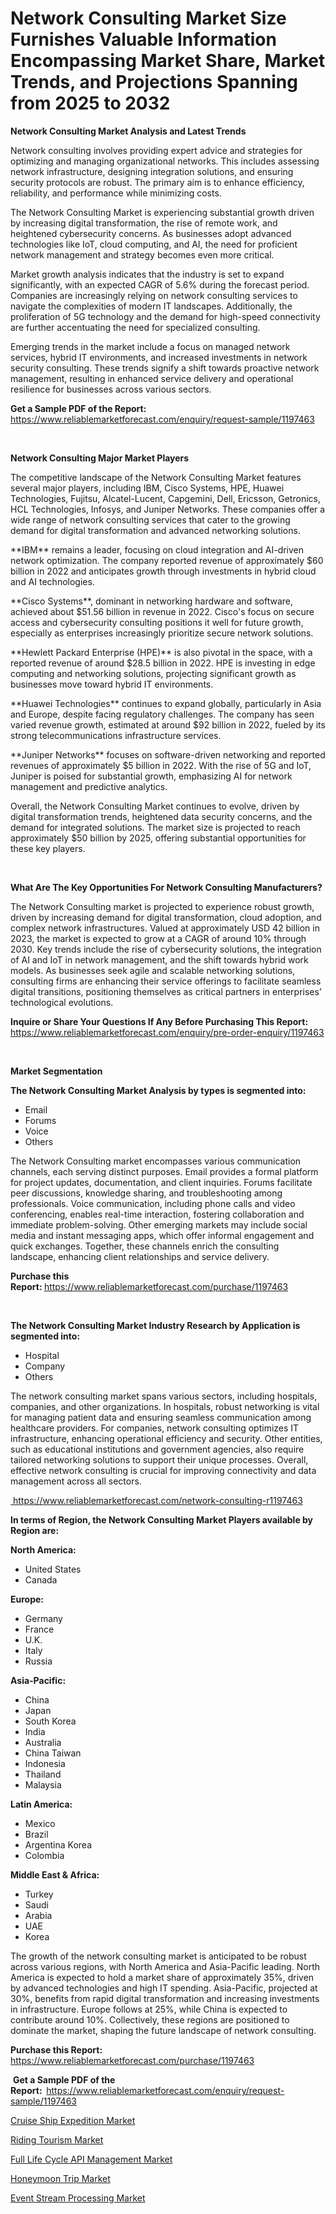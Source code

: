 <p><h1>Network Consulting Market Size Furnishes Valuable Information Encompassing Market Share, Market Trends, and Projections Spanning from 2025 to 2032</h1></p><p><strong>Network Consulting Market Analysis and Latest Trends</strong></p>
<p><p>Network consulting involves providing expert advice and strategies for optimizing and managing organizational networks. This includes assessing network infrastructure, designing integration solutions, and ensuring security protocols are robust. The primary aim is to enhance efficiency, reliability, and performance while minimizing costs.</p><p>The Network Consulting Market is experiencing substantial growth driven by increasing digital transformation, the rise of remote work, and heightened cybersecurity concerns. As businesses adopt advanced technologies like IoT, cloud computing, and AI, the need for proficient network management and strategy becomes even more critical.</p><p>Market growth analysis indicates that the industry is set to expand significantly, with an expected CAGR of 5.6% during the forecast period. Companies are increasingly relying on network consulting services to navigate the complexities of modern IT landscapes. Additionally, the proliferation of 5G technology and the demand for high-speed connectivity are further accentuating the need for specialized consulting. </p><p>Emerging trends in the market include a focus on managed network services, hybrid IT environments, and increased investments in network security consulting. These trends signify a shift towards proactive network management, resulting in enhanced service delivery and operational resilience for businesses across various sectors.</p></p>
<p><strong>Get a Sample PDF of the Report:&nbsp;</strong> <a href="https://www.reliablemarketforecast.com/enquiry/request-sample/1197463?utm_campaign=1170&utm_medium=2&utm_source=Github&utm_content=ia&utm_term=09032025&utm_id=network-consulting">https://www.reliablemarketforecast.com/enquiry/request-sample/1197463</a></p>
<p>&nbsp;</p>
<p><strong>Network Consulting Major Market Players</strong></p>
<p><p>The competitive landscape of the Network Consulting Market features several major players, including IBM, Cisco Systems, HPE, Huawei Technologies, Fujitsu, Alcatel-Lucent, Capgemini, Dell, Ericsson, Getronics, HCL Technologies, Infosys, and Juniper Networks. These companies offer a wide range of network consulting services that cater to the growing demand for digital transformation and advanced networking solutions.</p><p>**IBM** remains a leader, focusing on cloud integration and AI-driven network optimization. The company reported revenue of approximately $60 billion in 2022 and anticipates growth through investments in hybrid cloud and AI technologies.</p><p>**Cisco Systems**, dominant in networking hardware and software, achieved about $51.56 billion in revenue in 2022. Cisco's focus on secure access and cybersecurity consulting positions it well for future growth, especially as enterprises increasingly prioritize secure network solutions.</p><p>**Hewlett Packard Enterprise (HPE)** is also pivotal in the space, with a reported revenue of around $28.5 billion in 2022. HPE is investing in edge computing and networking solutions, projecting significant growth as businesses move toward hybrid IT environments.</p><p>**Huawei Technologies** continues to expand globally, particularly in Asia and Europe, despite facing regulatory challenges. The company has seen varied revenue growth, estimated at around $92 billion in 2022, fueled by its strong telecommunications infrastructure services.</p><p>**Juniper Networks** focuses on software-driven networking and reported revenues of approximately $5 billion in 2022. With the rise of 5G and IoT, Juniper is poised for substantial growth, emphasizing AI for network management and predictive analytics.</p><p>Overall, the Network Consulting Market continues to evolve, driven by digital transformation trends, heightened data security concerns, and the demand for integrated solutions. The market size is projected to reach approximately $50 billion by 2025, offering substantial opportunities for these key players.</p></p>
<p>&nbsp;</p>
<p><strong>What Are The Key Opportunities For Network Consulting Manufacturers?</strong></p>
<p><p>The Network Consulting market is projected to experience robust growth, driven by increasing demand for digital transformation, cloud adoption, and complex network infrastructures. Valued at approximately USD 42 billion in 2023, the market is expected to grow at a CAGR of around 10% through 2030. Key trends include the rise of cybersecurity solutions, the integration of AI and IoT in network management, and the shift towards hybrid work models. As businesses seek agile and scalable networking solutions, consulting firms are enhancing their service offerings to facilitate seamless digital transitions, positioning themselves as critical partners in enterprises’ technological evolutions.</p></p>
<p><strong>Inquire or Share Your Questions If Any Before Purchasing This Report:</strong> <a href="https://www.reliablemarketforecast.com/enquiry/pre-order-enquiry/1197463?utm_campaign=1170&utm_medium=2&utm_source=Github&utm_content=ia&utm_term=09032025&utm_id=network-consulting">https://www.reliablemarketforecast.com/enquiry/pre-order-enquiry/1197463</a></p>
<p>&nbsp;</p>
<p><strong>Market Segmentation</strong></p>
<p><strong>The Network Consulting Market Analysis by types is segmented into:</strong></p>
<p><ul><li>Email</li><li>Forums</li><li>Voice</li><li>Others</li></ul></p>
<p><p>The Network Consulting market encompasses various communication channels, each serving distinct purposes. Email provides a formal platform for project updates, documentation, and client inquiries. Forums facilitate peer discussions, knowledge sharing, and troubleshooting among professionals. Voice communication, including phone calls and video conferencing, enables real-time interaction, fostering collaboration and immediate problem-solving. Other emerging markets may include social media and instant messaging apps, which offer informal engagement and quick exchanges. Together, these channels enrich the consulting landscape, enhancing client relationships and service delivery.</p></p>
<p><strong>Purchase this Report:&nbsp;</strong><a href="https://www.reliablemarketforecast.com/purchase/1197463?utm_campaign=1170&utm_medium=2&utm_source=Github&utm_content=ia&utm_term=09032025&utm_id=network-consulting">https://www.reliablemarketforecast.com/purchase/1197463</a></p>
<p>&nbsp;</p>
<p><strong>The Network Consulting Market Industry Research by Application is segmented into:</strong></p>
<p><ul><li>Hospital</li><li>Company</li><li>Others</li></ul></p>
<p><p>The network consulting market spans various sectors, including hospitals, companies, and other organizations. In hospitals, robust networking is vital for managing patient data and ensuring seamless communication among healthcare providers. For companies, network consulting optimizes IT infrastructure, enhancing operational efficiency and security. Other entities, such as educational institutions and government agencies, also require tailored networking solutions to support their unique processes. Overall, effective network consulting is crucial for improving connectivity and data management across all sectors.</p></p>
<p><a href="https://www.reliablemarketforecast.com/network-consulting-r1197463?utm_campaign=1170&utm_medium=2&utm_source=Github&utm_content=ia&utm_term=09032025&utm_id=network-consulting">&nbsp;https://www.reliablemarketforecast.com/network-consulting-r1197463</a></p>
<p><strong>In terms of Region, the Network Consulting Market Players available by Region are:</strong></p>
<p>
    <p> <strong> North America: </strong>
        <ul>
            <li>United States</li>
            <li>Canada</li>
        </ul>
        </p> 
    <p> <strong> Europe: </strong>
        <ul>
            <li>Germany</li>
            <li>France</li>
            <li>U.K.</li>
            <li>Italy</li>
            <li>Russia</li>
        </ul>
        </p> 
    <p> <strong> Asia-Pacific: </strong>
        <ul>
            <li>China</li>
            <li>Japan</li>
            <li>South Korea</li>
            <li>India</li>
            <li>Australia</li>
            <li>China Taiwan</li>
            <li>Indonesia</li>
            <li>Thailand</li>
            <li>Malaysia</li>
        </ul>
        </p> 
    <p> <strong> Latin America: </strong>
        <ul>
            <li>Mexico</li>
            <li>Brazil</li>
            <li>Argentina Korea</li>
            <li>Colombia</li>
        </ul>
        </p> 
    <p> <strong> Middle East & Africa: </strong>
        <ul>
            <li>Turkey</li>
            <li>Saudi</li>
            <li>Arabia</li>
            <li>UAE</li>
            <li>Korea</li>
        </ul>
    </p>
    </p>
<p><p>The growth of the network consulting market is anticipated to be robust across various regions, with North America and Asia-Pacific leading. North America is expected to hold a market share of approximately 35%, driven by advanced technologies and high IT spending. Asia-Pacific, projected at 30%, benefits from rapid digital transformation and increasing investments in infrastructure. Europe follows at 25%, while China is expected to contribute around 10%. Collectively, these regions are positioned to dominate the market, shaping the future landscape of network consulting.</p></p>
<p><strong>Purchase this Report: </strong><a href="https://www.reliablemarketforecast.com/purchase/1197463?utm_campaign=1170&utm_medium=2&utm_source=Github&utm_content=ia&utm_term=09032025&utm_id=network-consulting">https://www.reliablemarketforecast.com/purchase/1197463</a></p>
<p>&nbsp;<strong>Get a Sample PDF of the Report:&nbsp;&nbsp;</strong><a href="https://www.reliablemarketforecast.com/enquiry/request-sample/1197463?utm_campaign=1170&utm_medium=2&utm_source=Github&utm_content=ia&utm_term=09032025&utm_id=network-consulting">https://www.reliablemarketforecast.com/enquiry/request-sample/1197463</a></p>
<p><strong></strong></p>
<p><p><a href="https://github.com/steegeneat/Market-Research-Report-List-1/blob/main/cruise-ship-expedition-market.md?utm_campaign=1170&utm_medium=2&utm_source=Github&utm_content=ia&utm_term=09032025&utm_id=network-consulting">Cruise Ship Expedition Market</a></p><p><a href="https://github.com/enieyfabius/Market-Research-Report-List-1/blob/main/riding-tourism-market.md?utm_campaign=1170&utm_medium=2&utm_source=Github&utm_content=ia&utm_term=09032025&utm_id=network-consulting">Riding Tourism Market</a></p><p><a href="https://github.com/clemmheisefy/Market-Research-Report-List-1/blob/main/full-life-cycle-api-management-market.md?utm_campaign=1170&utm_medium=2&utm_source=Github&utm_content=ia&utm_term=09032025&utm_id=network-consulting">Full Life Cycle API Management Market</a></p><p><a href="https://github.com/payareganiou/Market-Research-Report-List-1/blob/main/honeymoon-trip-market.md?utm_campaign=1170&utm_medium=2&utm_source=Github&utm_content=ia&utm_term=09032025&utm_id=network-consulting">Honeymoon Trip Market</a></p><p><a href="https://github.com/lontohhikma/Market-Research-Report-List-1/blob/main/event-stream-processing-market.md?utm_campaign=1170&utm_medium=2&utm_source=Github&utm_content=ia&utm_term=09032025&utm_id=network-consulting">Event Stream Processing Market</a></p></p>